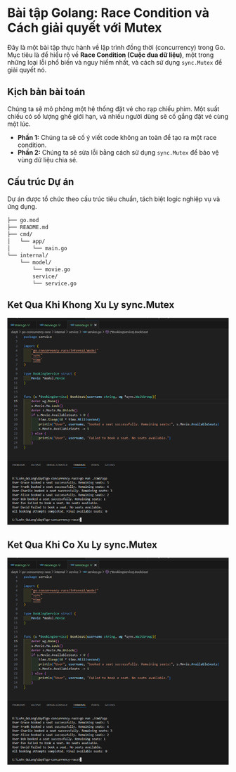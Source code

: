 # Bài tập Golang: Race Condition và Cách giải quyết với Mutex

Đây là một bài tập thực hành về lập trình đồng thời (concurrency) trong Go. Mục tiêu là để hiểu rõ về **Race Condition (Cuộc đua dữ liệu)**, một trong những loại lỗi phổ biến và nguy hiểm nhất, và cách sử dụng `sync.Mutex` để giải quyết nó.

## Kịch bản bài toán

Chúng ta sẽ mô phỏng một hệ thống đặt vé cho rạp chiếu phim. Một suất chiếu có số lượng ghế giới hạn, và nhiều người dùng sẽ cố gắng đặt vé cùng một lúc.

- **Phần 1:** Chúng ta sẽ cố ý viết code không an toàn để tạo ra một race condition.
- **Phần 2:** Chúng ta sẽ sửa lỗi bằng cách sử dụng `sync.Mutex` để bảo vệ vùng dữ liệu chia sẻ.

## Cấu trúc Dự án

Dự án được tổ chức theo cấu trúc tiêu chuẩn, tách biệt logic nghiệp vụ và ứng dụng.

```go-concurrency-race/
├── go.mod
├── README.md
├── cmd/
│   └── app/
│       └── main.go
└── internal/
    └── model/
        └── movie.go
        service/
        └── service.go

```

## Ket Qua Khi Khong Xu Ly sync.Mutex

![Ket Qua 1](demo/go-concurrency-race.png)

## Ket Qua Khi Co Xu Ly sync.Mutex

![Ket Qua 1](demo/go-concurrency-race-handled.png)
